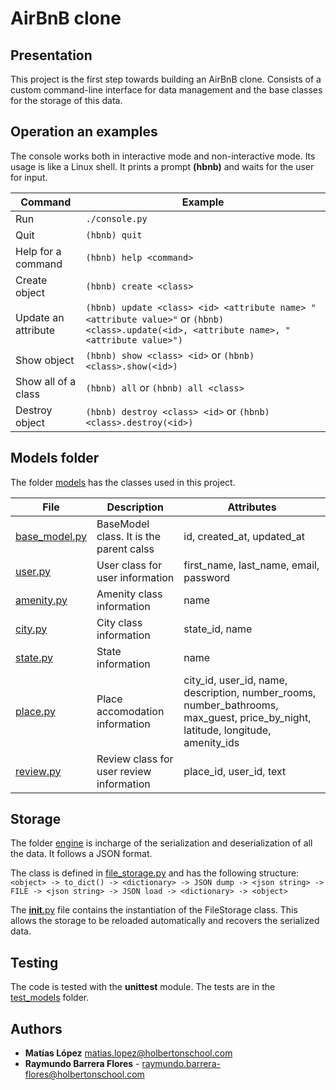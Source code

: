 # AirBnB clone

## Presentation

This project is the first step towards building an AirBnB clone.
Consists of a custom command-line interface for data management and the base classes for the storage of this data.

## Operation an examples

The console works both in interactive mode and non-interactive mode. Its usage is like a Linux shell.
It prints a prompt **(hbnb)** and waits for the user for input.

Command | Example
------- | -------
Run  | ```./console.py```
Quit | ```(hbnb) quit```
Help for a command | ```(hbnb) help <command>```
Create object | ```(hbnb) create <class>```
Update an attribute | ```(hbnb) update <class> <id> <attribute name> "<attribute value>"``` or ```(hbnb) <class>.update(<id>, <attribute name>, "<attribute value>")```
Show object | ```(hbnb) show <class> <id>``` or ```(hbnb) <class>.show(<id>)```
Show all of a class | ```(hbnb) all``` or ```(hbnb) all <class>```
Destroy object | ```(hbnb) destroy <class> <id>``` or ```(hbnb) <class>.destroy(<id>)```


## Models folder

The folder [models](./models/) has the classes used in this project.

File | Description | Attributes
---- | ----------- | ----------
[base_model.py](./models/base_model.py) | BaseModel class. It is the parent calss | id, created_at, updated_at
[user.py](./models/user.py) | User class for user information | first_name, last_name, email, password
[amenity.py](./models/amenity.py) | Amenity class information | name
[city.py](./models/city.py) | City class information | state_id, name
[state.py](./models/state.py) | State information | name
[place.py](./models/place.py) | Place accomodation information | city_id, user_id, name, description, number_rooms, number_bathrooms, max_guest, price_by_night, latitude, longitude, amenity_ids
[review.py](./models/review.py) | Review class for user review information | place_id, user_id, text

## Storage

The folder [engine](./models/engine/) is incharge of the serialization and deserialization of all the data. It follows a JSON format.

The class is defined in [file_storage.py](./models/engine/file_storage.py) and has the following structure:
```<object> -> to_dict() -> <dictionary> -> JSON dump -> <json string> -> FILE -> <json string> -> JSON load -> <dictionary> -> <object>```

The [__init__.py](./models/__init__.py) file contains the instantiation of the FileStorage class. This allows the storage to be reloaded automatically and recovers the serialized data.

## Testing

The code is tested with the **unittest** module.
The tests are in the [test_models](./tests/test_models/) folder.

## Authors
- **Matías López** [matias.lopez@holbertonschool.com](https://github.com/Matilop15)
- **Raymundo Barrera Flores** - [raymundo.barrera-flores@holbertonschool.com](https://github.com/RayBar72)
